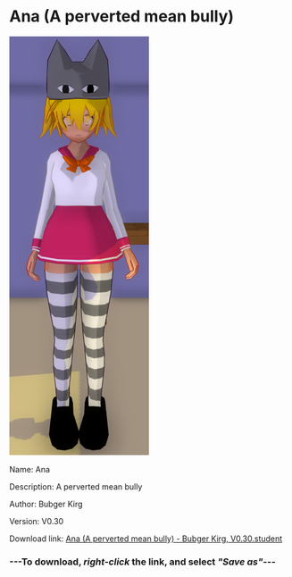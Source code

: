 # Ana (A perverted mean bully)

<img src = "https://raw.githubusercontent.com/Arbiter1223/Daigaku-Gurashi-Custom-Students/master/Students/Files/Ana%20(A%20perverted%20mean%20bully).png">

Name: Ana

Description: A perverted mean bully

Author: Bubger Kirg

Version: V0.30

Download link: <a href="https://raw.githubusercontent.com/Arbiter1223/Daigaku-Gurashi-Custom-Students/master/Students/Files/Ana%20(A%20perverted%20mean%20bully)%20-%20Bubger%20Kirg%2C%20V0.30.student">Ana (A perverted mean bully) - Bubger Kirg, V0.30.student</a>

### ---**To download, _right-click_ the link, and select _"Save as"_**---
